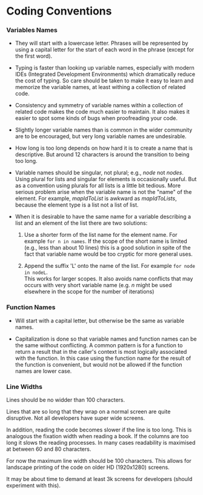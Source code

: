 # Coding Conventions

### Variables Names 
- They will start with a lowercase letter.  Phrases will be represented by using a capital 
  letter for the start of each word in the phrase (except for the first word).

- Typing is faster than looking up variable names, especially with modern IDEs (Integrated 
  Development Environments) which dramatically reduce the cost of typing.  So care should be 
  taken to make it easy to learn and memorize the variable names, at least withing a collection 
  of related code.

- Consistency and symmetry of variable names within a collection of related code makes the code 
  much easier to maintain.  It also makes it easier to spot some kinds of bugs when proofreading 
  your code.

- Slightly longer variable names than is common in the wider community are to be encouraged, but 
  very long variable names are undesirable.

- How long  is too long depends on how hard it is to create a name that is descriptive.  But 
  around 12 characters is around the transition to being too long.

- Variable names should be singular, not plural; e.g., *node* not *nodes*.  Using plural for 
  lists and singular for elements is occasionally useful.  But as a convention using plurals for 
  all lists is a little bit tedious.  More serious problem arise when the variable name is not 
  the "name" of the element.  For example, *mapIdToList* is awkward as *mapIdToLists*, because 
  the element type is a list not a list of list.

- When it is desirable to have the same name for a variable describing a list and an element of 
  the list there are two solutions:

  1) Use a shorter form of the list name for the element name.  For example ```for n in names```.
     If the scope of the short name is limited (e.g., less than about 10 lines) this is a good 
     solution in spite of the fact that variable name would be too cryptic for more general uses.

  2) Append the suffix 'L' onto the name of the list.  For example ```for node in nodeL```.  
     This works for larger scopes.  It also avoids name conflicts that may occurs with very 
     short variable name (e.g. *n* might be used elsewhere in the scope for the number of 
     iterations)

### Function Names
- Will start with a capital letter, but otherwise be the same as variable names.

- Capitalization is done so that variable names and function names can be the same without 
  conflicting.  A common pattern is for a function to return a result that in the caller's 
  context is most logically associated with the function.  In this case using the function name 
  for the result of the function is convenient, but would not be allowed if the function names 
  are lower case.

### Line Widths
Lines should be no widder than 100 characters.

Lines that are so long that they wrap on a normal screen are quite disruptive.  Not all developers 
have super wide screens.

In addition, reading the code becomes slower if the line is too long.  This is analogous the 
fixation width when reading a book.  If the columns are too long it slows the reading processes. 
In many cases readability is maximised at between 60 and 80 characters.

For now the maximum line width should be 100 characters.  This allows for landscape printing of 
the code on older HD (1920x1280) screens.

It may be about time to demand at least 3k screens for developers (should experiment with this).